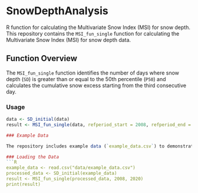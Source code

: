 # SnowDepthAnalysis
R function for calculating the Multivariate Snow Index (MSI) for snow depth.
This repository contains the `MSI_fun_single` function for calculating the Multivariate Snow Index (MSI) for snow depth data.

## Function Overview

The `MSI_fun_single` function identifies the number of days where snow depth (`SD`) is greater than or equal to the 50th percentile (`P50`) and calculates the cumulative snow excess starting from the third consecutive day.

### Usage

```R
data <- SD_initial(data)
result <- MSI_fun_single(data, refperiod_start = 2008, refperiod_end = 2018)

### Example Data

The repository includes example data (`example_data.csv`) to demonstrate the use of the `SD_initial` and `MSI_fun_single` functions.

### Loading the Data
```R
example_data <- read.csv("data/example_data.csv")
processed_data <- SD_initial(example_data)
result <- MSI_fun_single(processed_data, 2008, 2020)
print(result)
